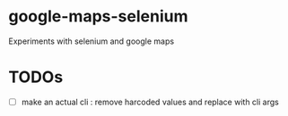 # google-maps-selenium
Experiments with selenium and google maps

# TODOs
- [ ] make an actual cli : remove harcoded values and replace with cli args
